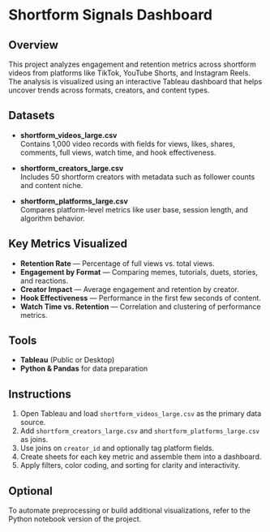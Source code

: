 # Shortform Signals Dashboard

## Overview

This project analyzes engagement and retention metrics across shortform videos from platforms like TikTok, YouTube Shorts, and Instagram Reels. The analysis is visualized using an interactive Tableau dashboard that helps uncover trends across formats, creators, and content types.

## Datasets

- **shortform_videos_large.csv**  
  Contains 1,000 video records with fields for views, likes, shares, comments, full views, watch time, and hook effectiveness.

- **shortform_creators_large.csv**  
  Includes 50 shortform creators with metadata such as follower counts and content niche.

- **shortform_platforms_large.csv**  
  Compares platform-level metrics like user base, session length, and algorithm behavior.

## Key Metrics Visualized

-  **Retention Rate** — Percentage of full views vs. total views.
-  **Engagement by Format** — Comparing memes, tutorials, duets, stories, and reactions.
-  **Creator Impact** — Average engagement and retention by creator.
-  **Hook Effectiveness** — Performance in the first few seconds of content.
-  **Watch Time vs. Retention** — Correlation and clustering of performance metrics.

## Tools

- **Tableau** (Public or Desktop)
- **Python & Pandas** for data preparation

## Instructions

1. Open Tableau and load `shortform_videos_large.csv` as the primary data source.
2. Add `shortform_creators_large.csv` and `shortform_platforms_large.csv` as joins.
3. Use joins on `creator_id` and optionally tag platform fields.
4. Create sheets for each key metric and assemble them into a dashboard.
5. Apply filters, color coding, and sorting for clarity and interactivity.

## Optional

To automate preprocessing or build additional visualizations, refer to the Python notebook version of the project.
